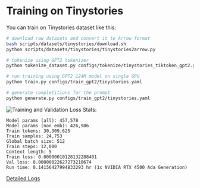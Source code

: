# Training on Tinystories

You can train on Tinystories dataset like this:

```bash
# download raw datasets and convert it to Arrow format
bash scripts/datasets/tinystories/download.sh
python scripts/datasets/tinystories/tinystories2arrow.py

# tokenize using GPT2 tokenizer
python tokenize_dataset.py configs/tokenize/tinystories_tiktoken_gpt2.yaml

# run training using GPT2 124M model on single GPU
python train.py configs/train_gpt2/tinystories.yaml

# generate completitions for the prompt
python generate.py configs/train_gpt2/tinystories.yaml
```

![Training and Validation Loss](results/grokking/prime223/prime223_baseline.png)
Stats:

```text
Model params (all): 457,578
Model params (non emb): 426,986
Train tokens: 30,309,625
Train samples: 24,753
Global batch size: 512
Train steps: 12,000
Context length: 5
Train loss: 0.00000010128132288401
Val loss: 0.00000022627273210674
Run time: 0.14156427994833293 hr (1x NVIDIA RTX 4500 Ada Generation)
```

[Detailed Logs](results/grokking/prime223/log.txt)